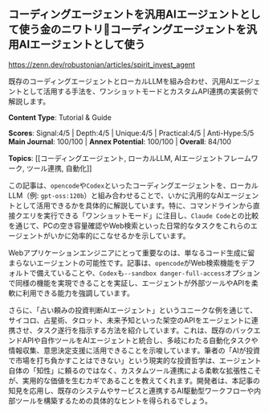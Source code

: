 ## コーディングエージェントを汎用AIエージェントとして使う金のニワトリ🔮コーディングエージェントを汎用AIエージェントとして使う
https://zenn.dev/robustonian/articles/spirit_invest_agent

既存のコーディングエージェントとローカルLLMを組み合わせ、汎用AIエージェントとして活用する手法を、ワンショットモードとカスタムAPI連携の実装例で解説します。

**Content Type**: Tutorial & Guide

**Scores**: Signal:4/5 | Depth:4/5 | Unique:4/5 | Practical:4/5 | Anti-Hype:5/5
**Main Journal**: 100/100 | **Annex Potential**: 100/100 | **Overall**: 84/100

**Topics**: [[コーディングエージェント, ローカルLLM, AIエージェントフレームワーク, ツール連携, 自動化]]

この記事は、`opencode`や`Codex`といったコーディングエージェントを、ローカルLLM（例: `gpt-oss:120b`）と組み合わせることで、いかに汎用的なAIエージェントとして活用できるかを具体的に解説しています。特に、コマンドラインから直接クエリを実行できる「ワンショットモード」に注目し、`Claude Code`との比較を通じて、PCの空き容量確認やWeb検索といった日常的なタスクをこれらのエージェントがいかに効率的にこなせるかを示しています。

Webアプリケーションエンジニアにとって重要なのは、単なるコード生成に留まらないエージェントの可能性です。記事は、`opencode`がWeb検索機能をデフォルトで備えていることや、`Codex`も`--sandbox danger-full-access`オプションで同様の機能を実現できることを実証し、エージェントが外部ツールやAPIを柔軟に利用できる能力を強調しています。

さらに、「占い頼みの投資判断AIエージェント」というユニークな例を通じて、サイコロ、占星術、タロット、未来予知といった架空のAPIをエージェントに連携させ、タスク遂行を指示する方法を紹介しています。これは、既存のバックエンドAPIや自作ツールをAIエージェントと統合し、多岐にわたる自動化タスクや情報収集、意思決定支援に活用できることを示唆しています。筆者の「AIが投資で市場を打ち負かすことはできない」という現実的な投資哲学は、エージェント自体の「知性」に頼るのではなく、カスタムツール連携による柔軟な拡張性こそが、実用的な価値を生むカギであることを教えてくれます。開発者は、本記事の知見を応用し、既存のシステムやサービスと連携するAI駆動型ワークフローや内部ツールを構築するための具体的なヒントを得られるでしょう。